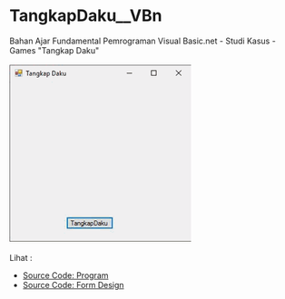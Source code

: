 # TangkapDaku__VBn
Bahan Ajar Fundamental Pemrograman Visual Basic.net - Studi Kasus - Games "Tangkap Daku"<br><br>
<img src="https://github.com/RizkyKhapidsyah/TangkapDaku__VBn/blob/master/Tangkap%20Daku/Results/20200521_234332.gif"><br><br>
Lihat : <br>
- <a href="https://github.com/RizkyKhapidsyah/TangkapDaku__VBn/blob/master/Tangkap%20Daku/FormTangkapDaku.vb">Source Code: Program</a><br>
- <a href="https://github.com/RizkyKhapidsyah/TangkapDaku__VBn/blob/master/Tangkap%20Daku/FormTangkapDaku.Designer.vb">Source Code: Form Design</a>
